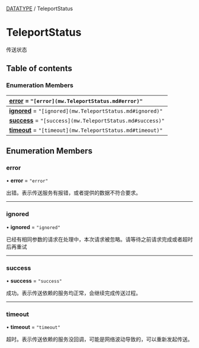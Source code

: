 [DATATYPE](../groups/DATATYPE.DATATYPE.md) / TeleportStatus

# TeleportStatus <Badge type="tip" text="Enumeration" /> <Score text="TeleportStatus" />

传送状态

## Table of contents

### Enumeration Members <Score text="Enumeration" /> 
| **[error](mw.TeleportStatus.md#error)** = ``"[error](mw.TeleportStatus.md#error)"``  |
| :----- |
| **[ignored](mw.TeleportStatus.md#ignored)** = ``"[ignored](mw.TeleportStatus.md#ignored)"`` |
| **[success](mw.TeleportStatus.md#success)** = ``"[success](mw.TeleportStatus.md#success)"`` |
| **[timeout](mw.TeleportStatus.md#timeout)** = ``"[timeout](mw.TeleportStatus.md#timeout)"`` |

## Enumeration Members

### error <Score text="error" /> 

• **error** = ``"error"``

出错。表示传送服务有报错，或者提供的数据不符合要求。

___

### ignored <Score text="ignored" /> 

• **ignored** = ``"ignored"``

已经有相同参数的请求在处理中，本次请求被忽略。请等待之前请求完成或者超时后再重试

___

### success <Score text="success" /> 

• **success** = ``"success"``

成功。表示传送依赖的服务均正常，会继续完成传送过程。

___

### timeout <Score text="timeout" /> 

• **timeout** = ``"timeout"``

超时。表示传送依赖的服务没回调，可能是网络波动导致的，可以重新发起传送。
